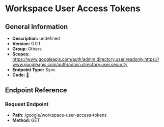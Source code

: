 # Workspace User Access Tokens

## General Information

- **Description:** undefined
- **Version:** 0.0.1
- **Group:** Others
- **Scopes:**: https://www.googleapis.com/auth/admin.directory.user.readonly,https://www.googleapis.com/auth/admin.directory.user.security
- **Endpoint Type:** Sync
- **Code:** [🔗](https://github.com/NangoHQ/integration-templates/tree/main/integrations/google/syncs/workspace-user-access-tokens.ts)

## Endpoint Reference

### Request Endpoint

- **Path:** /google/workspace-user-access-tokens
- **Method:** GET
